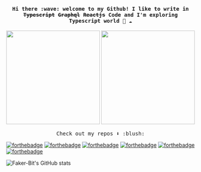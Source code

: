 
<h4 align="center"><samp> Hi there :wave: welcome to my Github! I like to write in <s>Typescript</s> <s>Graphql</s> <s>Reactjs</s> Code and I'm exploring Typescript world 🐍 ☁️ </samp></h4>

<p align="center">
  <img width="250" src="https://media.giphy.com/media/e09wwkNgKt2jC/giphy.gif">
  <img width="250" src="https://media.giphy.com/media/141u78GarhcaRO/giphy.gif">
</p>



<p align="center"><samp>
Check out my repos ⬇️ :blush:
  </samp>
</p>



[![forthebadge](https://forthebadge.com/images/badges/contains-cat-gifs.svg)](https://forthebadge.com) [![forthebadge](https://forthebadge.com/images/badges/made-with-typescript.svg)](https://forthebadge.com) [![forthebadge](https://forthebadge.com/images/badges/makes-people-smile.svg)](https://forthebadge.com) [![forthebadge](https://forthebadge.com/images/badges/not-a-bug-a-feature.svg)](https://forthebadge.com) [![forthebadge](https://forthebadge.com/images/badges/open-source.svg)](https://forthebadge.com) [![forthebadge](https://forthebadge.com/images/badges/made-with-go.svg)](https://forthebadge.com)


![Faker-Bit's GitHub stats](https://github-readme-stats.vercel.app/api?username=Faker-Bit&show_icons=true&theme=radical)
